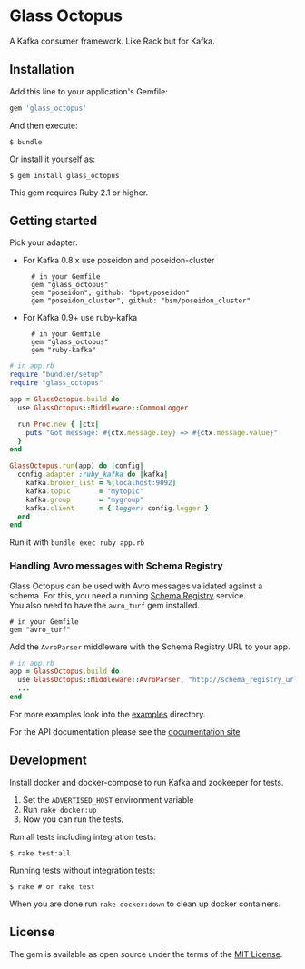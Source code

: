 # Glass Octopus

A Kafka consumer framework. Like Rack but for Kafka.

## Installation

Add this line to your application's Gemfile:

```ruby
gem 'glass_octopus'
```

And then execute:

    $ bundle

Or install it yourself as:

    $ gem install glass_octopus

This gem requires Ruby 2.1 or higher.

## Getting started

Pick your adapter:

* For Kafka 0.8.x use poseidon and poseidon-cluster

        # in your Gemfile
        gem "glass_octopus"
        gem "poseidon", github: "bpot/poseidon"
        gem "poseidon_cluster", github: "bsm/poseidon_cluster"

* For Kafka 0.9+ use ruby-kafka

        # in your Gemfile
        gem "glass_octopus"
        gem "ruby-kafka"


```ruby
# in app.rb
require "bundler/setup"
require "glass_octopus"

app = GlassOctopus.build do
  use GlassOctopus::Middleware::CommonLogger

  run Proc.new { |ctx|
    puts "Got message: #{ctx.message.key} => #{ctx.message.value}"
  }
end

GlassOctopus.run(app) do |config|
  config.adapter :ruby_kafka do |kafka|
    kafka.broker_list = %[localhost:9092]
    kafka.topic       = "mytopic"
    kafka.group       = "mygroup"
    kafka.client      = { logger: config.logger }
  end
end
```

Run it with `bundle exec ruby app.rb`

### Handling Avro messages with Schema Registry

Glass Octopus can be used with Avro messages validated against a schema. For this, you need a running [Schema Registry](https://docs.confluent.io/current/schema-registry/docs/index.html) service.  
You also need to have the `avro_turf` gem installed.

```
# in your Gemfile
gem "avro_turf"
```

Add the `AvroParser` middleware with the Schema Registry URL to your app.

```ruby
# in app.rb
app = GlassOctopus.build do
  use GlassOctopus::Middleware::AvroParser, "http://schema_registry_url:8081"
  ...
end
```

For more examples look into the [examples](examples) directory.

For the API documentation please see the [documentation site][rubydoc]

## Development

Install docker and docker-compose to run Kafka and zookeeper for tests.

1. Set the `ADVERTISED_HOST` environment variable
2. Run `rake docker:up`
3. Now you can run the tests.

Run all tests including integration tests:

    $ rake test:all

Running tests without integration tests:

    $ rake # or rake test

When you are done run `rake docker:down` to clean up docker containers.

## License

The gem is available as open source under the terms of the
[MIT License](http://opensource.org/licenses/MIT).

[rubydoc]: http://www.rubydoc.info/github/sspinc/glass-octopus

